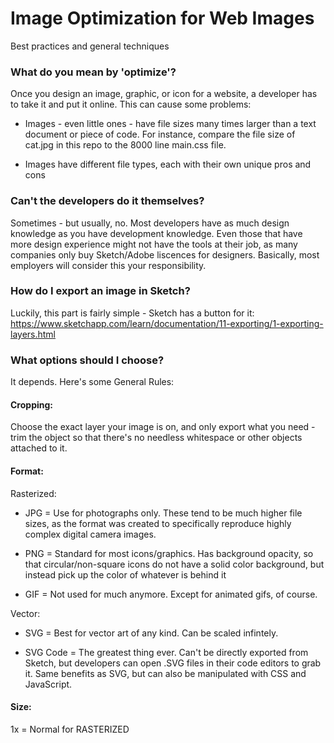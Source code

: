 # Image Optimization for Web Images
Best practices and general techniques

### What do you mean by 'optimize'?
Once you design an image, graphic, or icon for a website, a developer has to take it and put it online. This can cause some problems:

- Images - even little ones - have file sizes many times larger than a text document or piece of code. For instance, compare the file size of cat.jpg in this repo to the 8000 line main.css file. 

- Images have different file types, each with their own unique pros and cons


### Can't the developers do it themselves?
Sometimes - but usually, no. Most developers have as much design knowledge as you have development knowledge. Even those that have more design experience might not have the tools at their job, as many companies only buy Sketch/Adobe liscences for designers. Basically, most employers will consider this your responsibility.

 ### How do I export an image in Sketch?

Luckily, this part is fairly simple - Sketch has a button for it:
https://www.sketchapp.com/learn/documentation/11-exporting/1-exporting-layers.html

 ### What options should I choose?
 It depends. Here's some General Rules:

  #### Cropping:
  Choose the exact layer your image is on, and only export what you need - trim the object so that there's no needless whitespace or other objects attached to it.

  #### Format:
	
  Rasterized: 

  - JPG = Use for photographs only. These tend to be much higher file sizes, as the format was created to specifically reproduce highly complex digital camera images.

  - PNG = Standard for most icons/graphics. Has background opacity, so that circular/non-square icons do not have a solid color background, but instead pick up the color of whatever is behind it

  - GIF = Not used for much anymore. Except for animated gifs, of course.

  Vector:

  - SVG = Best for vector art of any kind. Can be scaled infintely.

  - SVG Code = The greatest thing ever. Can't be directly exported from Sketch, but developers can open .SVG files in their code editors to grab it. Same benefits as SVG, but can also be manipulated with CSS and JavaScript.


  #### Size:
  1x = Normal for RASTERIZED 






















